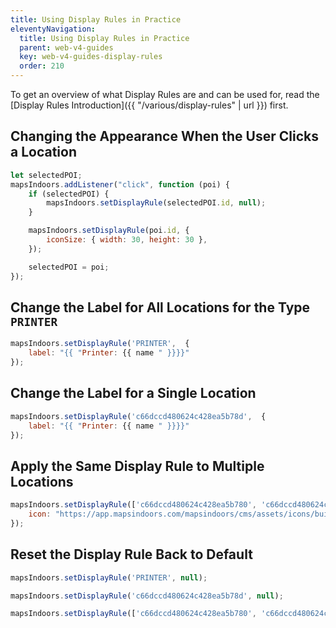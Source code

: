 ```yaml
---
title: Using Display Rules in Practice
eleventyNavigation:
  title: Using Display Rules in Practice
  parent: web-v4-guides
  key: web-v4-guides-display-rules
  order: 210
---
```


To get an overview of what Display Rules are and can be used for, read the [Display Rules Introduction]({{ "/various/display-rules" | url }}) first.

## Changing the Appearance When the User Clicks a Location

```javascript
let selectedPOI;
mapsIndoors.addListener("click", function (poi) {
    if (selectedPOI) {
        mapsIndoors.setDisplayRule(selectedPOI.id, null);
    }

    mapsIndoors.setDisplayRule(poi.id, {
        iconSize: { width: 30, height: 30 },
    });

    selectedPOI = poi;
});
```

## Change the Label for All Locations for the Type `PRINTER`

```javascript
mapsIndoors.setDisplayRule('PRINTER',  {
    label: "{{ "Printer: {{ name " }}}}"
});
```

## Change the Label for a Single Location

```javascript
mapsIndoors.setDisplayRule('c66dccd480624c428ea5b78d',  {
    label: "{{ "Printer: {{ name " }}}}"
});
```

## Apply the Same Display Rule to Multiple Locations

```javascript
mapsIndoors.setDisplayRule(['c66dccd480624c428ea5b780', 'c66dccd480624c428ea5b79c','c66dccd480624c428ea5b76a', ...], {
    icon: "https://app.mapsindoors.com/mapsindoors/cms/assets/icons/building-icons/printer.png"
});
```

## Reset the Display Rule Back to Default

```javascript
mapsIndoors.setDisplayRule('PRINTER', null);
```

```javascript
mapsIndoors.setDisplayRule('c66dccd480624c428ea5b78d', null);
```

```javascript
mapsIndoors.setDisplayRule(['c66dccd480624c428ea5b780', 'c66dccd480624c428ea5b79c','c66dccd480624c428ea5b76a', ...], null);
```
